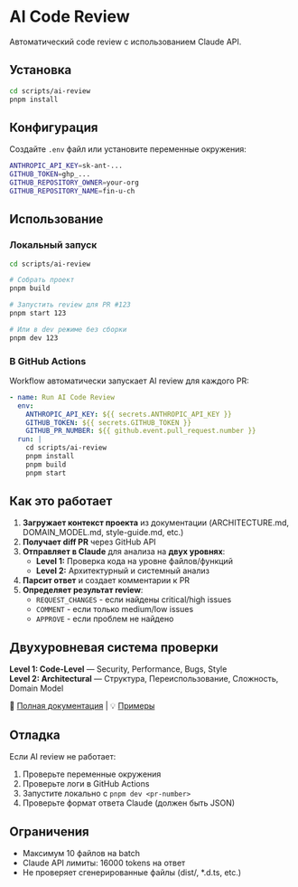 # AI Code Review

Автоматический code review с использованием Claude API.

## Установка

```bash
cd scripts/ai-review
pnpm install
```

## Конфигурация

Создайте `.env` файл или установите переменные окружения:

```bash
ANTHROPIC_API_KEY=sk-ant-...
GITHUB_TOKEN=ghp_...
GITHUB_REPOSITORY_OWNER=your-org
GITHUB_REPOSITORY_NAME=fin-u-ch
```

## Использование

### Локальный запуск

```bash
cd scripts/ai-review

# Собрать проект
pnpm build

# Запустить review для PR #123
pnpm start 123

# Или в dev режиме без сборки
pnpm dev 123
```

### В GitHub Actions

Workflow автоматически запускает AI review для каждого PR:

```yaml
- name: Run AI Code Review
  env:
    ANTHROPIC_API_KEY: ${{ secrets.ANTHROPIC_API_KEY }}
    GITHUB_TOKEN: ${{ secrets.GITHUB_TOKEN }}
    GITHUB_PR_NUMBER: ${{ github.event.pull_request.number }}
  run: |
    cd scripts/ai-review
    pnpm install
    pnpm build
    pnpm start
```

## Как это работает

1. **Загружает контекст проекта** из документации (ARCHITECTURE.md, DOMAIN_MODEL.md, style-guide.md, etc.)
2. **Получает diff PR** через GitHub API
3. **Отправляет в Claude** для анализа на **двух уровнях**:
   - **Level 1:** Проверка кода на уровне файлов/функций
   - **Level 2:** Архитектурный и системный анализ
4. **Парсит ответ** и создает комментарии к PR
5. **Определяет результат review**:
   - `REQUEST_CHANGES` - если найдены critical/high issues
   - `COMMENT` - если только medium/low issues
   - `APPROVE` - если проблем не найдено

## Двухуровневая система проверки

**Level 1: Code-Level** — Security, Performance, Bugs, Style  
**Level 2: Architectural** — Структура, Переиспользование, Сложность, Domain Model

📖 [Полная документация](../../docs/ai-context/REVIEW_LEVELS.md) | 💡 [Примеры](../../docs/ai-context/REVIEW_EXAMPLE.md)

## Отладка

Если AI review не работает:

1. Проверьте переменные окружения
2. Проверьте логи в GitHub Actions
3. Запустите локально с `pnpm dev <pr-number>`
4. Проверьте формат ответа Claude (должен быть JSON)

## Ограничения

- Максимум 10 файлов на batch
- Claude API лимиты: 16000 tokens на ответ
- Не проверяет сгенерированные файлы (dist/, \*.d.ts, etc.)
